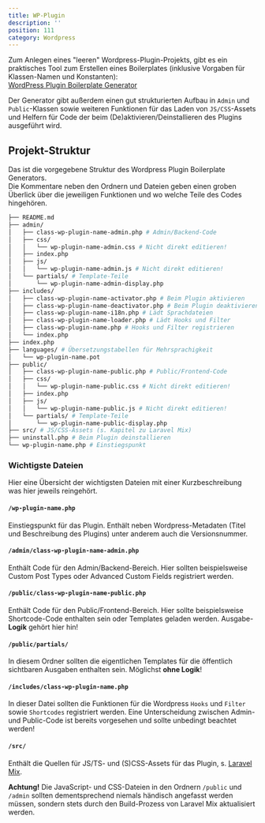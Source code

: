 ```yaml
---
title: WP-Plugin
description: ''
position: 111
category: Wordpress
---
```


Zum Anlegen eines "leeren" Wordpress-Plugin-Projekts, gibt es ein praktisches Tool zum Erstellen eines Boilerplates (inklusive Vorgaben für Klassen-Namen und Konstanten):  
[WordPress Plugin Boilerplate Generator](https://wppb.me)

Der Generator gibt außerdem einen gut strukturierten Aufbau in `Admin` und `Public`-Klassen sowie weiteren Funktionen für das Laden von `JS/CSS`-Assets und Helfern für Code der beim (De)aktivieren/Deinstallieren des Plugins ausgeführt wird.

## Projekt-Struktur

Das ist die vorgegebene Struktur des Wordpress Plugin Boilerplate Generators.  
Die Kommentare neben den Ordnern und Dateien geben einen groben Überlick über die jeweiligen Funktionen und wo welche Teile des Codes hingehören.

```bash
├── README.md
├── admin/
│   ├── class-wp-plugin-name-admin.php # Admin/Backend-Code
│   ├── css/
│   │   └── wp-plugin-name-admin.css # Nicht direkt editieren!
│   ├── index.php
│   ├── js/
│   │   └── wp-plugin-name-admin.js # Nicht direkt editieren!
│   └── partials/ # Template-Teile
│       └── wp-plugin-name-admin-display.php
├── includes/
│   ├── class-wp-plugin-name-activator.php # Beim Plugin aktivieren
│   ├── class-wp-plugin-name-deactivator.php # Beim Plugin deaktivieren
│   ├── class-wp-plugin-name-i18n.php # Lädt Sprachdateien
│   ├── class-wp-plugin-name-loader.php # Lädt Hooks und Filter
│   ├── class-wp-plugin-name.php # Hooks und Filter registrieren
│   └── index.php
├── index.php
├── languages/ # Übersetzungstabellen für Mehrsprachigkeit
│   └── wp-plugin-name.pot
├── public/
│   ├── class-wp-plugin-name-public.php # Public/Frontend-Code
│   ├── css/
│   │   └── wp-plugin-name-public.css # Nicht direkt editieren!
│   ├── index.php
│   ├── js/
│   │   └── wp-plugin-name-public.js # Nicht direkt editieren!
│   └── partials/ # Template-Teile
│       └── wp-plugin-name-public-display.php
├── src/ # JS/CSS-Assets (s. Kapitel zu Laravel Mix)
├── uninstall.php # Beim Plugin deinstallieren
└── wp-plugin-name.php # Einstiegspunkt
```

### Wichtigste Dateien

Hier eine Übersicht der wichtigsten Dateien mit einer Kurzbeschreibung was hier jeweils reingehört.

#### `/wp-plugin-name.php`

Einstiegspunkt für das Plugin. Enthält neben Wordpress-Metadaten (Titel und Beschreibung des Plugins) unter anderem auch die Versionsnummer.

#### `/admin/class-wp-plugin-name-admin.php`

Enthält Code für den Admin/Backend-Bereich. Hier sollten beispielsweise Custom Post Types oder Advanced Custom Fields registriert werden.

#### `/public/class-wp-plugin-name-public.php`

Enthält Code für den Public/Frontend-Bereich. Hier sollte beispielsweise Shortcode-Code enthalten sein oder Templates geladen werden. Ausgabe-**Logik** gehört hier hin!

#### `/public/partials/`

In diesem Ordner sollten die eigentlichen Templates für die öffentlich sichtbaren Ausgaben enthalten sein. Möglichst **ohne Logik**!

#### `/includes/class-wp-plugin-name.php`

In dieser Datei sollten die Funktionen für die Wordpress `Hooks` und `Filter` sowie `Shortcodes` registriert werden. Eine Unterscheidung zwischen Admin- und Public-Code ist bereits vorgesehen und sollte unbedingt beachtet werden!

#### `/src/`

Enthält die Quellen für JS/TS- und (S)CSS-Assets für das Plugin, s. [Laravel Mix](/development/laravel-mix).

<alert type="warning">**Achtung!** Die JavaScript- und CSS-Dateien in den Ordnern `/public` und `/admin` sollten dementsprechend niemals händisch angefasst werden müssen, sondern stets durch den Build-Prozess von Laravel Mix aktualisiert werden.</alert>
